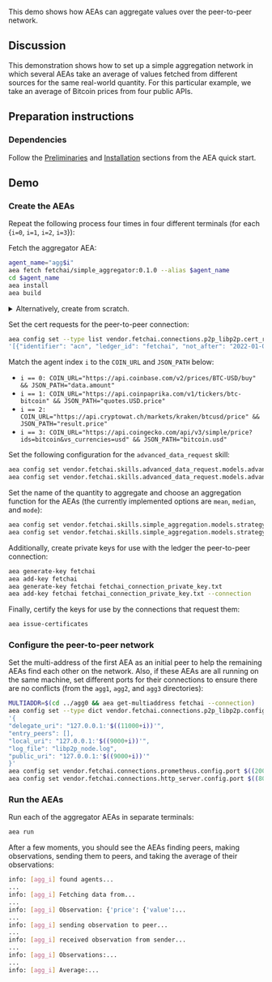 This demo shows how AEAs can aggregate values over the peer-to-peer network.

## Discussion

This demonstration shows how to set up a simple aggregation network in which several AEAs take an average of values fetched from different sources for the same real-world quantity. For this particular example, we take an average of Bitcoin prices from four public APIs.

## Preparation instructions
 
### Dependencies

Follow the <a href="../quickstart/#preliminaries">Preliminaries</a> and <a href="../quickstart/#installation">Installation</a> sections from the AEA quick start.

## Demo

### Create the AEAs

Repeat the following process four times in four different terminals (for each {`i=0`, `i=1`, `i=2`, `i=3`}):

Fetch the aggregator AEA:
``` bash
agent_name="agg$i"
aea fetch fetchai/simple_aggregator:0.1.0 --alias $agent_name
cd $agent_name
aea install
aea build
```

<details><summary>Alternatively, create from scratch.</summary>
<p>

Create the AEA.

``` bash
agent_name="agg$i"
aea create agent_name
cd agent_name
aea add connection fetchai/http_client:0.22.0
aea add connection fetchai/http_server:0.21.0
aea add connection fetchai/p2p_libp2p:0.21.0
aea add connection fetchai/soef:0.22.0
aea add connection fetchai/prometheus:0.7.0
aea add skill fetchai/advanced_data_request:0.4.0
aea add skill fetchai/simple_aggregation:0.1.0

aea config set agent.default_connection fetchai/p2p_libp2p:0.21.0
aea install
aea build
```

Set the desired decimal precision for the quantity:
``` bash
aea config set --type int vendor.fetchai.skills.advanced_data_request.models.advanced_data_request_model.args.decimals 0
```

Disable the http server since it is not used in this demo:
``` bash
aea config set --type bool vendor.fetchai.skills.advanced_data_request.models.advanced_data_request_model.args.use_http_server false
```

</p>
</details>


Set the cert requests for the peer-to-peer connection:
``` bash
aea config set --type list vendor.fetchai.connections.p2p_libp2p.cert_requests \
'[{"identifier": "acn", "ledger_id": "fetchai", "not_after": "2022-01-01", "not_before": "2021-01-01", "public_key": "fetchai", "message_format": "{public_key}", "save_path": ".certs/conn_cert.txt"}]'
```

Match the agent index `i` to the `COIN_URL` and `JSON_PATH` below:
- `i == 0: COIN_URL="https://api.coinbase.com/v2/prices/BTC-USD/buy" && JSON_PATH="data.amount"`
- `i == 1: COIN_URL="https://api.coinpaprika.com/v1/tickers/btc-bitcoin" && JSON_PATH="quotes.USD.price"`
- `i == 2: COIN_URL="https://api.cryptowat.ch/markets/kraken/btcusd/price" && JSON_PATH="result.price"`
- `i == 3: COIN_URL="https://api.coingecko.com/api/v3/simple/price?ids=bitcoin&vs_currencies=usd" && JSON_PATH="bitcoin.usd"`

Set the following configuration for the `advanced_data_request` skill:
``` bash
aea config set vendor.fetchai.skills.advanced_data_request.models.advanced_data_request_model.args.url $COIN_URL
aea config set vendor.fetchai.skills.advanced_data_request.models.advanced_data_request_model.args.outputs '[{"name": "price", "json_path": '"\"$JSON_PATH\""'}]'
```

Set the name of the quantity to aggregate and choose an aggregation function for the AEAs (the currently implemented options are `mean`, `median`, and `mode`):
``` bash
aea config set vendor.fetchai.skills.simple_aggregation.models.strategy.args.quantity_name price
aea config set vendor.fetchai.skills.simple_aggregation.models.strategy.args.aggregation_function mean
```

Additionally, create private keys for use with the ledger the peer-to-peer connection:
``` bash
aea generate-key fetchai
aea add-key fetchai
aea generate-key fetchai fetchai_connection_private_key.txt
aea add-key fetchai fetchai_connection_private_key.txt --connection
```

Finally, certify the keys for use by the connections that request them:
``` bash
aea issue-certificates
```

### Configure the peer-to-peer network

Set the multi-address of the first AEA as an initial peer to help the remaining AEAs find each other on the network. Also, if these AEAs are all running on the same machine, set different ports for their connections to ensure there are no conflicts (from the `agg1`, `agg2`, and `agg3` directories):
``` bash
MULTIADDR=$(cd ../agg0 && aea get-multiaddress fetchai --connection)
aea config set --type dict vendor.fetchai.connections.p2p_libp2p.config \
'{
"delegate_uri": "127.0.0.1:'$((11000+i))'",
"entry_peers": [],
"local_uri": "127.0.0.1:'$((9000+i))'",
"log_file": "libp2p_node.log",
"public_uri": "127.0.0.1:'$((9000+i))'"
}'
aea config set vendor.fetchai.connections.prometheus.config.port $((20000+i))
aea config set vendor.fetchai.connections.http_server.config.port $((8000+i))
```

### Run the AEAs

Run each of the aggregator AEAs in separate terminals: 
``` bash
aea run
```

After a few moments, you should see the AEAs finding peers, making observations, sending them to peers, and taking the average of their observations:
``` bash
info: [agg_i] found agents...
...
info: [agg_i] Fetching data from...
...
info: [agg_i] Observation: {'price': {'value':...
...
info: [agg_i] sending observation to peer...
...
info: [agg_i] received observation from sender...
...
info: [agg_i] Observations:...
...
info: [agg_i] Average:...
```

